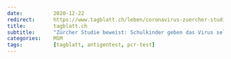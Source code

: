 ```yaml
---
date:          2020-12-22
redirect:      https://www.tagblatt.ch/leben/coronavirus-zuercher-studie-beweist-schulkinder-geben-das-virus-seltener-weiter-ld.2079189
title:         tagblatt.ch
subtitle:      "Zürcher Studie beweist: Schulkinder geben das Virus selten weiter"
categories:    MSM
tags:          [tagblatt, antigentest, pcr-test]
---
```

